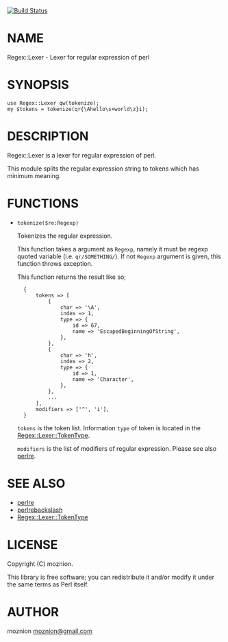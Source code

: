 [![Build Status](https://travis-ci.org/moznion/Regex-Lexer.svg?branch=master)](https://travis-ci.org/moznion/Regex-Lexer)
# NAME

Regex::Lexer - Lexer for regular expression of perl

# SYNOPSIS

    use Regex::Lexer qw(tokenize);
    my $tokens = tokenize(qr{\Ahello\s+world\z}i);

# DESCRIPTION

Regex::Lexer is a lexer for regular expression of perl.

This module splits the regular expression string to tokens
which has minimum meaning.

# FUNCTIONS

- `tokenize($re:Regexp)`

    Tokenizes the regular expression.

    This function takes a argument as `Regexp`, namely it must be regexp quoted variable (i.e. `qr/SOMETHING/`).
    If not `Regexp` argument is given, this function throws exception.

    This function returns the result like so;

        {
            tokens => [
                {
                    char => '\A',
                    index => 1,
                    type => {
                        id => 67,
                        name => 'EscapedBeginningOfString',
                    },
                },
                {
                    char => 'h',
                    index => 2,
                    type => {
                        id => 1,
                        name => 'Character',
                    },
                },
                ...
            ],
            modifiers => ['^', 'i'],
        }

    `tokens` is the token list. Information `type` of token is located in the [Regex::Lexer::TokenType](https://metacpan.org/pod/Regex::Lexer::TokenType).

    `modifiers` is the list of modifiers of regular expression. Please see also [perlre](https://metacpan.org/pod/perlre).

# SEE ALSO

- [perlre](https://metacpan.org/pod/perlre)
- [perlrebackslash](https://metacpan.org/pod/perlrebackslash)
- [Regex::Lexer::TokenType](https://metacpan.org/pod/Regex::Lexer::TokenType)

# LICENSE

Copyright (C) moznion.

This library is free software; you can redistribute it and/or modify
it under the same terms as Perl itself.

# AUTHOR

moznion <moznion@gmail.com>
